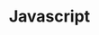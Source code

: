 ---
title: "Javascript"
layout: categories
permalink: /javascript/
author_profile: true
sidebar_main: true
---